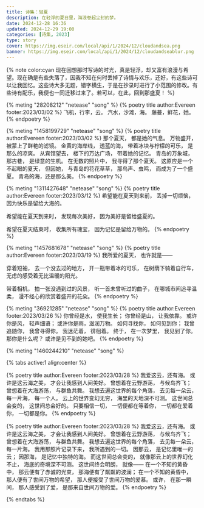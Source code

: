 ```yaml
---
title: 诗集：轻夏
description: 在轻浮的夏日里，海浪卷起尘封的梦。
date: 2024-12-28 16:36
updated: 2024-12-29 19:00
categories: [诗集, 2023]
type: story
cover: https://img.eseir.com/local/api/1/2024/12/cloudandsea.png
banner: https://img.eseir.com/local/api/1/2024/12/cloudandseablur.png
---
```


{% note color:cyan 现在回想那时写诗的时光，真是轻浮，却又富有浪漫与希望。现在确是有些失落了，因我不知在何时丢掉了诗情与欢乐，还好，有这些诗可以让我回忆。这些诗大多无题，错字横生，于是在抄录时进行了小范围的修改。有些诗有配乐，我便也一同迁移过来了。若可以，在此，回到那盛夏！ %}

{% meting "28208212" "netease" "song" %}
{% poetry title author:Evereen footer:2023/03/02 %}
飞机，行李，云。
汽水，沙滩，海。
藤蔓，鲜花，她。
{% endpoetry %}

{% meting "1458199729" "netease" "song" %}
{% poetry title author:Evereen footer:2023/03/02 %}
那个夏天，
都是她的气息。
万物盛开，
被蒙上了鲜艳的滤镜。
金黄的海岸线，
透蓝的海，
带着冰块与柠檬的可乐，
是那么的凉爽。
从宾馆望去，
楼下的万达广场，
带着她的记忆。
青岛的万象城，
那古巷，
是绿意的生机。
在无数的照片中，
我寻得了那个夏天。
这原应是一个不起眼的夏天，
但因她，
与青岛的花花草草，
那鸟声、虫鸣，
而成为了一个盛夏。
青岛的海，还是那么美。
{% endpoetry %}

{% meting "1311427648" "netease" "song" %}
{% poetry title author:Evereen footer:2023/03/12 %}
希望能在夏天到来前，
丢掉一切烦恼，
因为快乐是留给大海的。

希望能在夏天到来时，
发现每次美好，
因为美好是留给盛夏的。

希望在夏天结束时，
收集所有瑰宝，
因为记忆是留给万物的。
{% endpoetry %}

{% meting "1457681678" "netease" "song" %}
{% poetry title author:Evereen footer:2023/03/19 %}
我所爱的夏天，
也许就是——

穿着短袖，
去一个没去过的地方，
开一瓶带着冰的可乐，
在树荫下骑着自行车，
无虑的感受着无比温暖的阳光。

带着相机，
拍一张没遇到过的风景，
听一首未曾听过的曲子，
在哪城市间追寻温柔，
漫不经心的欣赏着盛开的花朵。
{% endpoetry %}

{% meting "36921285" "netease" "song" %}
{% poetry title author:Evereen footer:2023/03/26 %}
你曾经是水，
使我生长；
你曾经是山，
让我依靠。
或许你是风，
轻声细语；
或许你是雨，滋润万物。
如何寻找你，
如何见到你；
我曾追随你，
我曾寻得你。
我迷茫着，
徘徊着。
终于，
在一次梦里，
我见到了你。
那你是什么呢？
或许是见不到的她吧。
{% endpoetry %}

{% meting "1460244210" "netease" "song" %}

{% tabs active:1 align:center %}

<!-- tab 首版 -->
{% poetry title author:Evereen footer:2023/03/28 %}
我爱这云，还有海。
或许是这云海之美，
才会让我感到人间美好。
曾想着在云野游荡，
与候鸟齐飞；
曾想着在大海游荡，
与群鱼共舞。
我想去遍这世界的每个角落，
去见每一朵云，
每一片海，
每一个人。
云上的世界变幻无穷，
海里的天地深不可测。
这世间总会变的，
这世间总会好的。
只要相信一切，
一切便都在等着你，
一切都在爱着你，
一切都是你。
{% endpoetry %}
<!-- endtab -->
<!-- tab 发布版 -->
{% poetry title author:Evereen footer:2023/03/28 %}
我爱这云，还有海。
或许是这云海之美，
才会让我感到人间美好。
曾想着在云野游荡，
与候鸟齐飞；
曾想着在大海游荡，
与群鱼共舞。
我想去遍这世界的每个角落，
去见每一朵云，
每一片海。
我用那照片记录下来，
我所遇到的一切。
因那云，
是记忆里唯一的云；
因那海，
是记忆中独特的海。
而这世间总会变的，
就像那云上的世界幻化不止，
海底的奇境深不可测。
这世间终会明朗，
就像——
在一个不知的黄昏中，
那云便有了赤诚的光束，
那海便有了粼粼的波澜；
在一个不知的黄昏中，
那人便有了世间万物的希望，
那人便接受了世间万物的爱慕。
或许，
在那一瞬间，
那人感受到了爱，
是那来自世间万物的爱。
{% endpoetry %}
<!-- endtab -->

{% endtabs %}